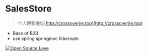 # SalesStore

> 个人博客地址[http://crossoverjie.top](http://crossoverjie.top)

- Base of B2B
- use spring springmvc hibernate

[![Open Source Love](https://badges.frapsoft.com/os/v1/open-source.svg?v=103)](https://github.com/ellerbrock/open-source-badge/) 
